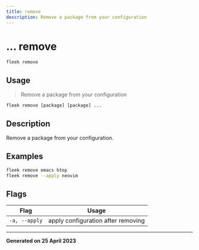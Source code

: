 ```yaml
---
title: remove
description: Remove a package from your configuration
---
```


# ... remove
`fleek remove`

## Usage
> Remove a package from your configuration

```shell
fleek remove [package] [package] ...
```

## Description


Remove a package from your configuration.

## Examples

```bash
fleek remove emacs htop
fleek remove --apply neovim

```

## Flags
|Flag|Usage|
|----|-----|
|`-a, --apply`|apply configuration after removing|


---
**Generated on 25 April 2023**
